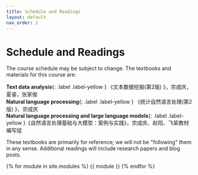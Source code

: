 ```yaml
---
title: Schedule and Readings
layout: default
nav_order: 2
---
```


# Schedule and Readings

The course schedule may be subject to change. The textbooks and materials for this course are:

**Text data analysis**{: .label .label-yellow } 《文本数据挖掘(第2版) 》，宗成庆，夏睿，张家俊
<br />
**Natural language processing**{: .label .label-yellow } 《统计自然语言处理(第2版) 》，宗成庆
<br />
**Natural language processing and large language models**{: .label .label-yellow }《自然语言处理基础与大模型：案例与实践》，宗成庆、赵阳、飞桨教材编写组
<br />

These textbooks are primarily for reference; we will not be "following" them in any sense. Additional readings will include research papers and blog posts. 

{% for module in site.modules %}
{{ module }}
{% endfor %}
